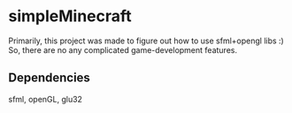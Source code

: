 # simpleMinecraft
Primarily, this project was made to figure out how to use sfml+opengl libs :)
So, there are no any complicated game-development features. 
## Dependencies
sfml, openGL, glu32
